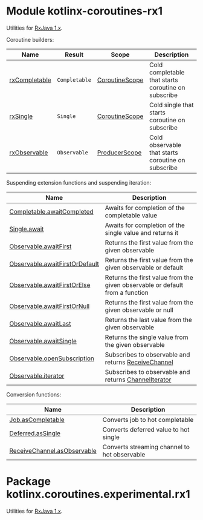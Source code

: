 # Module kotlinx-coroutines-rx1

Utilities for [RxJava 1.x](https://github.com/ReactiveX/RxJava/tree/1.x).

Coroutine builders:

| **Name**        | **Result**                    | **Scope**        | **Description**
| --------------- | ----------------------------- | ---------------- | ---------------
| [rxCompletable] | `Completable`                 | [CoroutineScope] | Cold completable that starts coroutine on subscribe
| [rxSingle]      | `Single`                      | [CoroutineScope] | Cold single that starts coroutine on subscribe
| [rxObservable]  | `Observable`                  | [ProducerScope]  | Cold observable that starts coroutine on subscribe

Suspending extension functions and suspending iteration:

| **Name** | **Description**
| -------- | ---------------
| [Completable.awaitCompleted][rx.Completable.awaitCompleted] | Awaits for completion of the completable value 
| [Single.await][rx.Single.await] | Awaits for completion of the single value and returns it 
| [Observable.awaitFirst][rx.Observable.awaitFirst] | Returns the first value from the given observable
| [Observable.awaitFirstOrDefault][rx.Observable.awaitFirstOrDefault] | Returns the first value from the given observable or default
| [Observable.awaitFirstOrElse][rx.Observable.awaitFirstOrElse] | Returns the first value from the given observable or default from a function
| [Observable.awaitFirstOrNull][rx.Observable.awaitFirstOrNull] | Returns the first value from the given observable or null
| [Observable.awaitLast][rx.Observable.awaitFirst] | Returns the last value from the given observable
| [Observable.awaitSingle][rx.Observable.awaitSingle] | Returns the single value from the given observable
| [Observable.openSubscription][rx.Observable.openSubscription] | Subscribes to observable and returns [ReceiveChannel] 
| [Observable.iterator][rx.Observable.iterator] | Subscribes to observable and returns [ChannelIterator]

Conversion functions:

| **Name** | **Description**
| -------- | ---------------
| [Job.asCompletable][kotlinx.coroutines.experimental.Job.asCompletable] | Converts job to hot completable
| [Deferred.asSingle][kotlinx.coroutines.experimental.Deferred.asSingle] | Converts deferred value to hot single
| [ReceiveChannel.asObservable][kotlinx.coroutines.experimental.channels.ReceiveChannel.asObservable] | Converts streaming channel to hot observable

<!--- MODULE kotlinx-coroutines-core -->
<!--- INDEX kotlinx.coroutines.experimental -->
[CoroutineScope]: https://kotlin.github.io/kotlinx.coroutines/kotlinx-coroutines-core/kotlinx.coroutines.experimental/-coroutine-scope/index.html
<!--- INDEX kotlinx.coroutines.experimental.channels -->
[ProducerScope]: https://kotlin.github.io/kotlinx.coroutines/kotlinx-coroutines-core/kotlinx.coroutines.experimental.channels/-producer-scope/index.html
[ReceiveChannel]: https://kotlin.github.io/kotlinx.coroutines/kotlinx-coroutines-core/kotlinx.coroutines.experimental.channels/-receive-channel/index.html
[ChannelIterator]: https://kotlin.github.io/kotlinx.coroutines/kotlinx-coroutines-core/kotlinx.coroutines.experimental.channels/-channel-iterator/index.html
<!--- MODULE kotlinx-coroutines-rx1 -->
<!--- INDEX kotlinx.coroutines.experimental.rx1 -->
[rxCompletable]: https://kotlin.github.io/kotlinx.coroutines/kotlinx-coroutines-rx1/kotlinx.coroutines.experimental.rx1/rx-completable.html
[rxSingle]: https://kotlin.github.io/kotlinx.coroutines/kotlinx-coroutines-rx1/kotlinx.coroutines.experimental.rx1/rx-single.html
[rxObservable]: https://kotlin.github.io/kotlinx.coroutines/kotlinx-coroutines-rx1/kotlinx.coroutines.experimental.rx1/rx-observable.html
[rx.Completable.awaitCompleted]: https://kotlin.github.io/kotlinx.coroutines/kotlinx-coroutines-rx1/kotlinx.coroutines.experimental.rx1/rx.-completable/await-completed.html
[rx.Single.await]: https://kotlin.github.io/kotlinx.coroutines/kotlinx-coroutines-rx1/kotlinx.coroutines.experimental.rx1/rx.-single/await.html
[rx.Observable.awaitFirst]: https://kotlin.github.io/kotlinx.coroutines/kotlinx-coroutines-rx1/kotlinx.coroutines.experimental.rx1/rx.-observable/await-first.html
[rx.Observable.awaitFirstOrDefault]: https://kotlin.github.io/kotlinx.coroutines/kotlinx-coroutines-rx1/kotlinx.coroutines.experimental.rx1/rx.-observable/await-first-or-default.html
[rx.Observable.awaitFirstOrElse]: https://kotlin.github.io/kotlinx.coroutines/kotlinx-coroutines-rx1/kotlinx.coroutines.experimental.rx1/rx.-observable/await-first-or-else.html
[rx.Observable.awaitFirstOrNull]: https://kotlin.github.io/kotlinx.coroutines/kotlinx-coroutines-rx1/kotlinx.coroutines.experimental.rx1/rx.-observable/await-first-or-null.html
[rx.Observable.awaitSingle]: https://kotlin.github.io/kotlinx.coroutines/kotlinx-coroutines-rx1/kotlinx.coroutines.experimental.rx1/rx.-observable/await-single.html
[rx.Observable.openSubscription]: https://kotlin.github.io/kotlinx.coroutines/kotlinx-coroutines-rx1/kotlinx.coroutines.experimental.rx1/rx.-observable/open-subscription.html
[rx.Observable.iterator]: https://kotlin.github.io/kotlinx.coroutines/kotlinx-coroutines-rx1/kotlinx.coroutines.experimental.rx1/rx.-observable/iterator.html
[kotlinx.coroutines.experimental.Job.asCompletable]: https://kotlin.github.io/kotlinx.coroutines/kotlinx-coroutines-rx1/kotlinx.coroutines.experimental.rx1/kotlinx.coroutines.experimental.-job/as-completable.html
[kotlinx.coroutines.experimental.Deferred.asSingle]: https://kotlin.github.io/kotlinx.coroutines/kotlinx-coroutines-rx1/kotlinx.coroutines.experimental.rx1/kotlinx.coroutines.experimental.-deferred/as-single.html
[kotlinx.coroutines.experimental.channels.ReceiveChannel.asObservable]: https://kotlin.github.io/kotlinx.coroutines/kotlinx-coroutines-rx1/kotlinx.coroutines.experimental.rx1/kotlinx.coroutines.experimental.channels.-receive-channel/as-observable.html
<!--- END -->

# Package kotlinx.coroutines.experimental.rx1

Utilities for [RxJava 1.x](https://github.com/ReactiveX/RxJava/tree/1.x).

